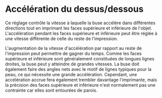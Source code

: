Accélération du dessus/dessous
====
Ce réglage contrôle la vitesse à laquelle la buse accélère dans différentes directions tout en imprimant les faces supérieure et inférieure de l'objet. L'accélération pendant les faces supérieure et inférieure peut être réglée à une vitesse différente de celle du reste de l'impression.

L'augmentation de la vitesse d'accélération par rapport au reste de l'impression peut permettre de gagner du temps. Comme les faces supérieure et inférieure sont généralement constituées de longues lignes droites, la buse peut y atteindre de grandes vitesses. La buse doit également faire des angles nets avec le motif de lignes typiques pour la peau, ce qui nécessite une grande accélération. Cependant, une accélération accrue fera également trembler davantage l'imprimante, mais la précision des faces supérieure et inférieure n'est normalement pas une contrainte car elles sont entourées de parois.
